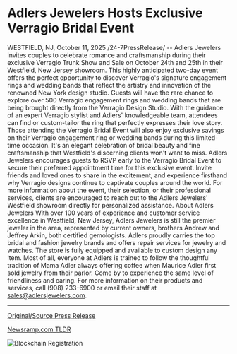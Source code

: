 # Adlers Jewelers Hosts Exclusive Verragio Bridal Event

WESTFIELD, NJ, October 11, 2025 /24-7PressRelease/ -- Adlers Jewelers invites couples to celebrate romance and craftsmanship during their exclusive Verragio Trunk Show and Sale on October 24th and 25th in their Westfield, New Jersey showroom. This highly anticipated two-day event offers the perfect opportunity to discover Verragio's signature engagement rings and wedding bands that reflect the artistry and innovation of the renowned New York design studio.  Guests will have the rare chance to explore over 500 Verragio engagement rings and wedding bands that are being brought directly from the Verragio Design Studio. With the guidance of an expert Verragio stylist and Adlers' knowledgeable team, attendees can find or custom-tailor the ring that perfectly expresses their love story.  Those attending the Verragio Bridal Event will also enjoy exclusive savings on their Verragio engagement ring or wedding bands during this limited-time occasion. It's an elegant celebration of bridal beauty and fine craftsmanship that Westfield's discerning clients won't want to miss.  Adlers Jewelers encourages guests to RSVP early to the Verragio Bridal Event to secure their preferred appointment time for this exclusive event. Invite friends and loved ones to share in the excitement, and experience firsthand why Verragio designs continue to captivate couples around the world.  For more information about the event, their selection, or their professional services, clients are encouraged to reach out to the Adlers Jewelers' Westfield showroom directly for personalized assistance.  About Adlers Jewelers With over 100 years of experience and customer service excellence in Westfield, New Jersey, Adlers Jewelers is still the premier jeweler in the area, represented by current owners, brothers Andrew and Jeffrey Arkin, both certified gemologists. Adlers proudly carries the top bridal and fashion jewelry brands and offers repair services for jewelry and watches. The store is fully equipped and available to custom design any item. Most of all, everyone at Adlers is trained to follow the thoughtful tradition of Mama Adler always offering coffee when Maurice Adler first sold jewelry from their parlor. Come by to experience the same level of friendliness and caring. For more information on their products and services, call (908) 233-6900 or email their staff at sales@adlersjewelers.com. 

---

[Original/Source Press Release](https://www.24-7pressrelease.com/press-release/527607/adlers-jewelers-hosts-exclusive-verragio-bridal-event)
                    

[Newsramp.com TLDR](https://newsramp.com/curated-news/adlers-jewelers-hosts-exclusive-verragio-trunk-show-in-westfield/2f48ea6a3dba1006186d0e6bc69ff99e) 

 

 



![Blockchain Registration](https://cdn.newsramp.app/24-7PressRelease/qrcode/2510/11/ellaMfny.webp)